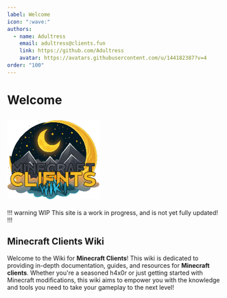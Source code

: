 ```yaml
---
label: Welcome
icon: ":wave:"
authors:
  - name: Adultress
    email: adultress@clients.fun
    link: https://github.com/Adultress
    avatar: https://avatars.githubusercontent.com/u/144182387?v=4
order: "100"
---
```

# Welcome
## ![Minecraft Clients Wiki](static/mc-wiki.png)
!!! warning WIP
This site is a work in progress, and is not yet fully updated!
!!!
## Minecraft Clients Wiki
Welcome to the Wiki for **Minecraft Clients**! This wiki is dedicated to providing in-depth documentation, guides, and resources for **Minecraft clients**. Whether you're a seasoned h4x0r or just getting started with Minecraft modifications, this wiki aims to empower you with the knowledge and tools you need to take your gameplay to the next level!